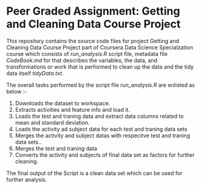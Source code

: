 # Peer Graded Assignment: Getting and Cleaning Data Course Project

This repository contains the source code files for project Getting and Cleaning Data Course Project part of Coursera Data Science Specialzation course which consists of *run_analysis.R* script file, metadata file *CodeBook.md* for that describes the variables, the data, and transformations or work that is performed to clean up the data and the tidy data itself *tidyData.txt*.

The overall tasks performed by the script file *run_analysis.R* are enlisted as below :-

1. Downloads the dataset to workspace.
2. Extracts activities and feature info and load it.
3. Loads the test and traning data and extract data columns related to mean and standard deviation.
4. Loads the activity ad subject data for each test and traning data sets
5. Merges the activity and subject datas with respecitve test and traning data sets..
6. Merges the test and traning data 
7. Converts the activity and subjects of final data set as factors for further cleaning.

The final output of the Script is a clean data set which can be used for further analysis.
